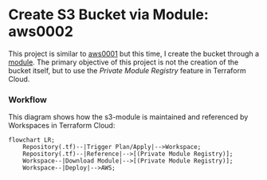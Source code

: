 # Create S3 Bucket via Module: aws0002
This project is similar to [aws0001](../aws0001/) but this time, I create the bucket through a [module](https://github.com/carlos-castillo-a/s3-module). The primary objective of this project is not the creation of the bucket itself, but to use the _Private Module Registry_ feature in Terraform Cloud.

### Workflow
This diagram shows how the s3-module is maintained and referenced by Workspaces in Terraform Cloud:

```mermaid
flowchart LR;
    Repository(.tf)--|Trigger Plan/Apply|-->Workspace;
    Repository(.tf)--|Reference|-->[(Private Module Registry)];
    Workspace--|Download Module|-->[(Private Module Registry)];
    Workspace--|Deploy|-->AWS;
```